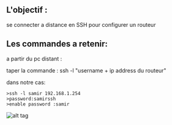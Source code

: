 ## L'objectif :
se connecter a distance en SSH pour configurer un routeur 


## Les commandes a retenir:

a partir du pc distant :

taper la commande : ssh -l "username + ip address du routeur"

dans notre cas:

```
>ssh -l samir 192.168.1.254
>password:samirssh
>enable password :samir
```

![alt tag](https://github.com/setrar/INF1076/blob/master/0.SSH/SSH.png)
